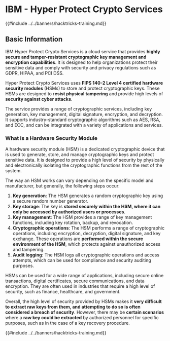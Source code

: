 # IBM - Hyper Protect Crypto Services

{{#include ../../banners/hacktricks-training.md}}

## Basic Information

IBM Hyper Protect Crypto Services is a cloud service that provides **highly secure and tamper-resistant cryptographic key management and encryption capabilities**. It is designed to help organizations protect their sensitive data and comply with security and privacy regulations such as GDPR, HIPAA, and PCI DSS.

Hyper Protect Crypto Services uses **FIPS 140-2 Level 4 certified hardware security modules** (HSMs) to store and protect cryptographic keys. These HSMs are designed to r**esist physical tampering** and provide high levels of **security against cyber attacks**.

The service provides a range of cryptographic services, including key generation, key management, digital signature, encryption, and decryption. It supports industry-standard cryptographic algorithms such as AES, RSA, and ECC, and can be integrated with a variety of applications and services.

### What is a Hardware Security Module

A hardware security module (HSM) is a dedicated cryptographic device that is used to generate, store, and manage cryptographic keys and protect sensitive data. It is designed to provide a high level of security by physically and electronically isolating the cryptographic functions from the rest of the system.

The way an HSM works can vary depending on the specific model and manufacturer, but generally, the following steps occur:

1. **Key generation**: The HSM generates a random cryptographic key using a secure random number generator.
2. **Key storage**: The key is **stored securely within the HSM, where it can only be accessed by authorized users or processes**.
3. **Key management**: The HSM provides a range of key management functions, including key rotation, backup, and revocation.
4. **Cryptographic operations**: The HSM performs a range of cryptographic operations, including encryption, decryption, digital signature, and key exchange. These operations are **performed within the secure environment of the HSM**, which protects against unauthorized access and tampering.
5. **Audit logging**: The HSM logs all cryptographic operations and access attempts, which can be used for compliance and security auditing purposes.

HSMs can be used for a wide range of applications, including secure online transactions, digital certificates, secure communications, and data encryption. They are often used in industries that require a high level of security, such as finance, healthcare, and government.

Overall, the high level of security provided by HSMs makes it **very difficult to extract raw keys from them, and attempting to do so is often considered a breach of security**. However, there may be **certain scenarios** where a **raw key could be extracted** by authorized personnel for specific purposes, such as in the case of a key recovery procedure.

{{#include ../../banners/hacktricks-training.md}}




